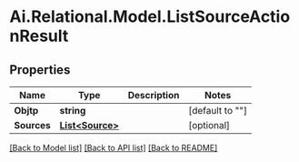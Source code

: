 
# Ai.Relational.Model.ListSourceActionResult

## Properties

Name | Type | Description | Notes
------------ | ------------- | ------------- | -------------
**Objtp** | **string** |  | [default to ""]
**Sources** | [**List&lt;Source&gt;**](Source.md) |  | [optional] 

[[Back to Model list]](../README.md#documentation-for-models)
[[Back to API list]](../README.md#documentation-for-api-endpoints)
[[Back to README]](../README.md)

